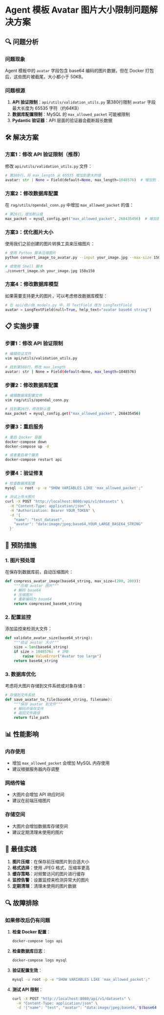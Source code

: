 # Agent 模板 Avatar 图片大小限制问题解决方案

## 🔍 问题分析

### 问题现象

Agent 模板中的 `avatar` 字段包含 base64 编码的图片数据，但在 Docker 打包后，这些图片被截尾，大小都小于 50KB。

### 问题根源

1. **API 验证限制**：`api/utils/validation_utils.py` 第380行限制 `avatar` 字段最大长度为 65535 字符（约64KB）
2. **数据库配置限制**：MySQL 的 `max_allowed_packet` 可能被限制
3. **Pydantic 验证器**：API 层面的验证器会截断超长数据

## 🛠️ 解决方案

### 方案1：修改 API 验证限制（推荐）

修改 `api/utils/validation_utils.py` 文件：

```python
# 第380行，将 max_length 从 65535 增加到更大的值
avatar: str | None = Field(default=None, max_length=1048576)  # 增加到 1MB
```

### 方案2：修改数据库配置

在 `rag/utils/opendal_conn.py` 中增加 `max_allowed_packet` 的值：

```python
# 第26行，增加默认值
max_packet = mysql_config.get("max_allowed_packet", 268435456)  # 增加到 256MB
```

### 方案3：优化图片大小

使用我们之前创建的图片转换工具来压缩图片：

```bash
# 使用 Python 脚本压缩图片
python convert_image_to_avatar.py --input your_image.jpg --max-size 150 150

# 或使用 Shell 脚本
./convert_image.sh your_image.jpg 150x150
```

### 方案4：修改数据库模型

如果需要支持更大的图片，可以考虑修改数据库模型：

```python
# 在 api/db/db_models.py 中，将 TextField 改为 LongTextField
avatar = LongTextField(null=True, help_text="avatar base64 string")
```

## 📋 实施步骤

### 步骤1：修改 API 验证限制

```bash
# 编辑验证文件
vim api/utils/validation_utils.py

# 找到第380行，修改 max_length
avatar: str | None = Field(default=None, max_length=1048576)
```

### 步骤2：修改数据库配置

```bash
# 编辑数据库配置文件
vim rag/utils/opendal_conn.py

# 找到第26行，修改默认值
max_packet = mysql_config.get("max_allowed_packet", 268435456)
```

### 步骤3：重启服务

```bash
# 重启 Docker 容器
docker-compose down
docker-compose up -d

# 或者重启单个服务
docker-compose restart api
```

### 步骤4：验证修复

```bash
# 检查数据库配置
mysql -u root -p -e "SHOW VARIABLES LIKE 'max_allowed_packet';"

# 测试上传大图片
curl -X POST "http://localhost:8080/api/v1/datasets" \
  -H "Content-Type: application/json" \
  -H "Authorization: Bearer YOUR_TOKEN" \
  -d '{
    "name": "test_dataset",
    "avatar": "data:image/jpeg;base64,YOUR_LARGE_BASE64_STRING"
  }'
```

## 🔧 预防措施

### 1. 图片预处理

在保存到数据库前，自动压缩图片：

```python
def compress_avatar_image(base64_string, max_size=(200, 200)):
    """压缩 avatar 图片"""
    # 解码 base64
    # 压缩图片
    # 重新编码为 base64
    return compressed_base64_string
```

### 2. 配置监控

添加监控来检测大文件：

```python
def validate_avatar_size(base64_string):
    """验证 avatar 大小"""
    size = len(base64_string)
    if size > 1048576:  # 1MB
        raise ValueError("Avatar too large")
    return base64_string
```

### 3. 数据库优化

考虑将大图片存储到文件系统或对象存储：

```python
# 存储到文件系统
def save_avatar_to_file(base64_string, filename):
    """保存 avatar 到文件"""
    # 解码并保存文件
    # 返回文件路径
    return file_path
```

## 📊 性能影响

### 内存使用

- 增加 `max_allowed_packet` 会增加 MySQL 内存使用
- 建议根据服务器内存调整

### 网络传输

- 大图片会增加 API 响应时间
- 建议在前端压缩图片

### 存储空间

- 大图片会增加数据库存储空间
- 建议定期清理未使用的图片

## 🚀 最佳实践

1. **图片压缩**：在保存前压缩图片到合适大小
2. **格式选择**：使用 JPEG 格式，压缩率更高
3. **缓存策略**：对频繁访问的图片进行缓存
4. **监控告警**：设置监控来检测异常大的图片
5. **定期清理**：清理未使用的图片数据

## 🔍 故障排除

### 如果修改后仍有问题

1. **检查 Docker 配置**：

   ```bash
   docker-compose logs api
   ```

2. **检查数据库日志**：

   ```bash
   docker-compose logs mysql
   ```

3. **验证配置生效**：

   ```bash
   mysql -u root -p -e "SHOW VARIABLES LIKE 'max_allowed_packet';"
   ```

4. **测试 API 限制**：
   ```bash
   curl -X POST "http://localhost:8080/api/v1/datasets" \
     -H "Content-Type: application/json" \
     -d '{"name": "test", "avatar": "data:image/jpeg;base64,'$(base64 -w 0 large_image.jpg)'"}'
   ```
